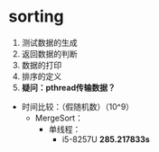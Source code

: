 # sorting
1. 测试数据的生成
2. 返回数据的判断
3. 数据的打印
4. 排序的定义
5. **疑问：pthread传输数据？**

+ 时间比较：（假随机数）（10^9）
    + MergeSort：
        + 单线程：
            + i5-8257U **285.217833s**
